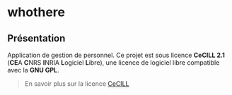 # whothere

## Présentation

Application de gestion de personnel.
Ce projet est sous licence **CeCILL 2.1** (**CE**A **C**NRS **I**NRIA **L**ogiciel **L**ibre),
une licence de logiciel libre compatible avec la **GNU GPL**.

> En savoir plus sur la licence [CeCILL](http://cecill.info/index.fr.html)

